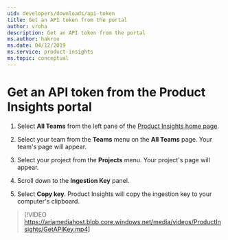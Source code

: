 ```yaml
---
uid: developers/downloads/api-token
title: Get an API token from the portal
author: vroha
description: Get an API token from the portal
ms.author: hakrou
ms.date: 04/12/2019
ms.service: product-insights
ms.topic: conceptual
---
```

# Get an API token from the Product Insights portal

1. Select **All Teams** from the left pane of the [Product Insights home page](https://pi.dynamics.com/).

1. Select your team from the **Teams** menu on the **All Teams** page. Your team's page will appear. 

1. Select your project from the **Projects** menu. Your project's page will appear.

1. Scroll down to the **Ingestion Key** panel.

1. Select **Copy key**. Product Insights will copy the ingestion key to your computer's clipboard.

> [!VIDEO https://ariamediahost.blob.core.windows.net/media/videos/ProductInsights/GetAPIKey.mp4]
